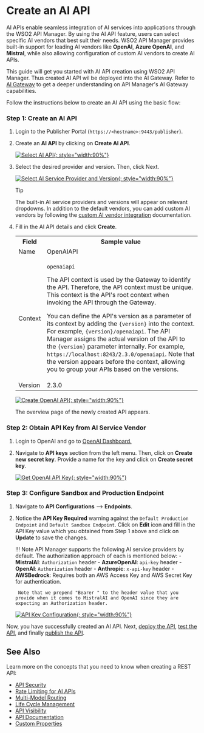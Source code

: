 # Create an AI API

AI APIs enable seamless integration of AI services into applications through the WSO2 API Manager. By using the AI API feature, users can select specific AI vendors that best suit their needs. WSO2 API Manager provides built-in support for leading AI vendors like **OpenAI**, **Azure OpenAI**, and **Mistral**, while also allowing configuration of custom AI vendors to create AI APIs.

This guide will get you started with AI API creation using WSO2 API Manager. Thus created AI API wil be deployed into the AI Gateway. Refer to [AI Gateway]({{base_path}}/ai-gateway/overview/) to get a deeper understanding on API Manager's AI Gateway capabilities.

Follow the instructions below to create an AI API using the basic flow:

### Step 1: Create an AI API

1. Login to the Publisher Portal (`https://<hostname>:9443/publisher`).

2. Create an **AI API** by clicking on **Create AI API**.

    [![Select AI API]({{base_path}}/assets/img/learn/ai-gateway/select-ai-api.png){: style="width:90%"}]({{base_path}}/assets/img/learn/ai-gateway/select-ai-api.png)

3. Select the desired provider and version. Then, click Next.

    [![Select AI Service Provider and Version]({{base_path}}/assets/img/learn/ai-gateway/select-service-provider.png){: style="width:90%"}]({{base_path}}/assets/img/learn/ai-gateway/select-service-provider.png)

    <div class="admonition tip">
        <p class="admonition-title">Tip</p>
        <p>The built-in AI service providers and versions will appear on relevant dropdowns. In addition to the default vendors, you can add custom AI vendors by following the <a href='{{base_path}}/ai-gateway/ai-vendor-management/custom-ai-vendors/overview'>custom AI vendor integration</a> documentation.</p>
    </div>

4. Fill in the AI API details and click **Create**.
    
    <table>
        <colgroup>
            <col/>
            <col/>
            <col/>
        </colgroup>
        <tbody>
            <tr>
                <th colspan="2">Field</th>
                <th>Sample value</th>
            </tr>
            <tr>
                <td colspan="2" class="confluenceTd">Name</td>
                <td class="confluenceTd">OpenAIAPI</td>
            </tr>
            <tr>
                <td colspan="2" class="confluenceTd">Context</td>
                <td class="confluenceTd">
                    <div class="content-wrapper">
                        <p><code>openaiapi</code></p>
                        <div>
                            <div class="confluence-information-macro-body">
                                <p>
                                    The API context is used by the Gateway to identify the API. 
                                    Therefore, the API context must be unique. This context is the 
                                    API's root context when invoking the API through the Gateway.
                                </p>
                            </div>
                            <div class="confluence-information-macro confluence-information-macro-tip">
                                <span class="aui-icon aui-icon-small aui-iconfont-approve confluence-information-macro-icon"></span>
                                <div class="confluence-information-macro-body">
                                    <p>
                                        You can define the API's version as a parameter of its context 
                                        by adding the <code>{version}</code> into the context. 
                                        For example, <code>{version}/openaiapi</code>. 
                                        The API Manager assigns the actual version of the API to the 
                                        <code>{version}</code> parameter internally. 
                                        For example, <code>https://localhost:8243/2.3.0/openaiapi</code>. 
                                        Note that the version appears before the context, allowing you 
                                        to group your APIs based on the versions.
                                    </p>
                                </div>
                            </div>
                        </div>
                    </div>
                </td>
            </tr>
            <tr>
                <td colspan="2" class="confluenceTd">Version</td>
                <td class="confluenceTd">2.3.0</td>
            </tr>
        </tbody>
    </table>

    [![Create OpenAI API]({{base_path}}/assets/img/learn/ai-gateway/create-openai-api.png){: style="width:90%"}]({{base_path}}/assets/img/learn/ai-gateway/create-openai-api.png)

    The overview page of the newly created API appears.

### Step 2: Obtain API Key from AI Service Vendor

1. Login to OpenAI and go to <a href='https://platform.openai.com/api-keys'>OpenAI Dashboard.</a>
2. Navigate to **API keys** section from the left menu. Then, click on **Create new secret key**. Provide a name for the key and click on **Create secret key**.

    [![Get OpenAI API Key]({{base_path}}/assets/img/learn/ai-gateway/openai-api-key-generation.png){: style="width:90%"}]({{base_path}}/assets/img/learn/ai-gateway/openai-api-key-generation.png)

### Step 3: Configure Sandbox and Production Endpoint

1. Navigate to **API Configurations** --> **Endpoints**.
2. Notice the **API Key Required** warning against the `Default Production Endpoint` and `Default Sandbox Endpoint`. Click on **Edit** icon and fill in the API Key value which you obtained from Step 1 above and click on **Update** to save the changes.

    !!! Note
            API Manager supports the following AI service providers by default. The authorization approach of each is mentioned below: 
        - **MistralAI**: `Authorization` header
        - **AzureOpenAI**: `api-key` header
        - **OpenAI**: `Authorization` header
        - **Anthropic**: `x-api-key` header
        - **AWSBedrock**: Requires both an AWS Access Key and AWS Secret Key for authentication.

        Note that we prepend "Bearer " to the header value that you provide when it comes to MistralAI and OpenAI since they are expecting an Authorization header.

    [![API Key Configuration]({{base_path}}/assets/img/learn/ai-gateway/ai-api-configure-backend-security.png){: style="width:90%"}]({{base_path}}/assets/img/learn/ai-gateway/ai-api-configure-backend-security.png)

Now, you have successfully created an AI API. Next, [deploy the API]({{base_path}}/manage-apis/deploy-and-publish/deploy-on-gateway/deploy-api/deploy-an-api/), [test the API]({{base_path}}/manage-apis/design/create-api/create-rest-api/test-a-rest-api/), and finally [publish the API]({{base_path}}/manage-apis/deploy-and-publish/publish-on-dev-portal/publish-an-api).

## See Also

Learn more on the concepts that you need to know when creating a REST API:

-   [API Security]({{base_path}}/manage-apis/design/api-security/api-authentication/secure-apis-using-oauth2-tokens/)
-   [Rate Limiting for AI APIs]({{base_path}}/ai-gateway/rate-limiting/)
-   [Multi-Model Routing]({{base_path}}/ai-gateway/multi-model-routing/overview/)
-   [Life Cycle Management]({{base_path}}/manage-apis/design/lifecycle-management/api-lifecycle/)
-   [API Visibility]({{base_path}}/manage-apis/design/advanced-topics/control-api-visibility-and-subscription-availability-in-developer-portal/)
-   [API Documentation]({{base_path}}/manage-apis/design/api-documentation/add-api-documentation/)
-   [Custom Properties]({{base_path}}/manage-apis/design/create-api/adding-custom-properties-to-apis/)
